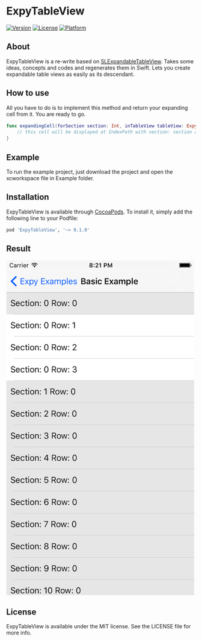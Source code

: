 # ExpyTableView

[![Version](https://img.shields.io/cocoapods/v/ExpyTableView.svg?style=flat)](http://cocoapods.org/pods/ExpyTableView)
[![License](https://img.shields.io/cocoapods/l/ExpyTableView.svg?style=flat)](http://cocoapods.org/pods/ExpyTableView)
[![Platform](https://img.shields.io/cocoapods/p/ExpyTableView.svg?style=flat)](http://cocoapods.org/pods/ExpyTableView)

## About
ExpyTableView is a re-write based on [SLExpandableTableView](https://github.com/OliverLetterer/SLExpandableTableView). Takes some ideas, concepts and codes and regenerates them in Swift. Lets you create expandable table views as easily as its descendant. 

## How to use

All you have to do is to implement this method and return your expanding cell from it. You are ready to go.

```swift
func expandingCell(forSection section: Int, inTableView tableView: ExpyTableView) -> UITableViewCell {
    // this cell will be displayed at IndexPath with section: section and row 0
}
```

## Example

To run the example project, just download the project and open the xcworkspace file in Example folder.


## Installation

ExpyTableView is available through [CocoaPods](http://cocoapods.org). To install
it, simply add the following line to your Podfile:

```ruby
pod 'ExpyTableView', '~> 0.1.0'
```

## Result 

<img src="https://github.com/okhanokbay/ExpyTableView/blob/master/Example/sample_screen.png">

## License

ExpyTableView is available under the MIT license. See the LICENSE file for more info.
